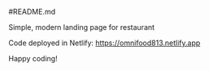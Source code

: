 #README.md

Simple, modern landing page for restaurant

Code deployed in Netlify: https://omnifood813.netlify.app


Happy coding!
